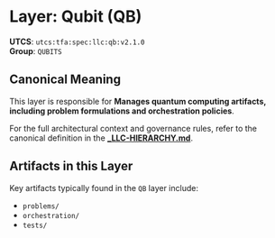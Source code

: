# Layer: Qubit (QB)

**UTCS**: `utcs:tfa:spec:llc:qb:v2.1.0`  
**Group**: `QUBITS`

## Canonical Meaning

This layer is responsible for **Manages quantum computing artifacts, including problem formulations and orchestration policies**.

For the full architectural context and governance rules, refer to the canonical definition in the
[**_LLC-HIERARCHY.md**](../../../../_LLC-HIERARCHY.md#35-qubits-group).

## Artifacts in this Layer

Key artifacts typically found in the `QB` layer include:
- `problems/`
- `orchestration/`
- `tests/`